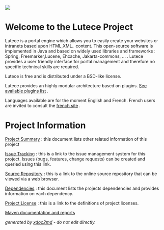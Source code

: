 ![](http://dev.lutece.paris.fr/jenkins/buildStatus/icon?job=core-deploy)
# Welcome to the Lutece Project 

Lutece is a portal engine which allows you to easily create your websites or intranets based upon HTML,XML.. content. This open-source software is implemented in Java and based on widely used libraries and frameworks : Spring, Freemarker,Lucene, Ehcache, Jakarta-commons, ... . Lutece provides a user friendly interface for portal management and therefore no specific technical skills are required.

Lutece is free and is distributed under a BSD-like license.

Lutece provides an highly modular architecture based on plugins. [See available plugins list](http://dev.lutece.paris.fr/available-plugins.html) .

Languages available are for the moment English and French. French users are invited to consult the [french site](http://fr.lutece.paris.fr) .

# Project Information

 [Project Summary](project-summary.html) : this document lists other related information of this project

 [Issue Tracking](http://dev.lutece.paris.fr/jira/browse/LUTECE) : this is a link to the issue management system for this project. Issues (bugs, features, change requests) can be created and queried using this link.

 [Source Repository](https://github.com/lutece-platform/lutece-core/) : this is a link to the online source repository that can be viewed via a web browser.

 [Dependencies](dependencies.html) : this document lists the projects dependencies and provides information on each dependency.

 [Project License](license.html) : this is a link to the definitions of project licenses.


[Maven documentation and reports](http://dev.lutece.paris.fr/plugins/lutece-core/)



 *generated by [xdoc2md](https://github.com/lutece-platform/tools-maven-xdoc2md-plugin) - do not edit directly.*